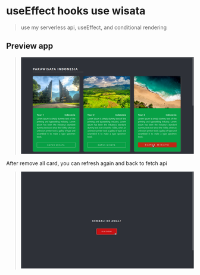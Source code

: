 # useEffect hooks use wisata

> use my serverless api, useEffect, and conditional rendering

## Preview app
> ![useEffect project](/img/useffect_conditionalrender1.png "This is a sample image.")

After remove all card, you can refresh again and back to fetch api
> ![useEffect project](/img/useffect_conditionalrender2.png "This is a sample image.")






